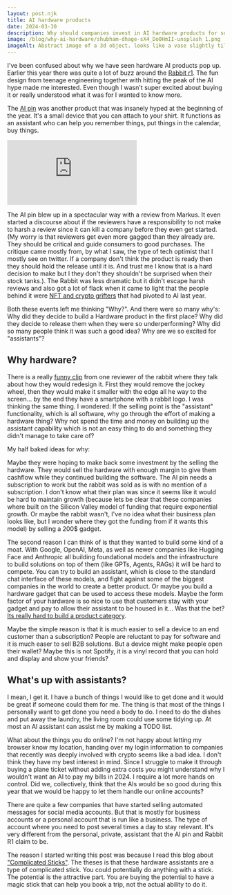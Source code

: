 ```yaml
---
layout: post.njk
title: AI hardware products
date: 2024-03-30
description: Why should companies invest in AI hardware products for software solutions? Both Humane's AI pin and Rabbits R1 thought so despite The high costs, complexities, and distribution challenges.
image: /blog/why-ai-hardware/shubham-dhage-sX4_Do0HmII-unsplash 1.png
imageAlt: Abstract image of a 3d object. looks like a vase slightly tilted to the side. creamy color
---
```


I've been confused about why we have seen hardware AI products pop up. Earlier this year there was quite a lot of buzz around the [Rabbit r1](https://www.rabbit.tech/rabbit-r1). The fun design from teenage engineering together with hitting the peak of the AI hype made me interested. Even though I wasn't super excited about buying it or really understood what it was for I wanted to know more.

The [AI pin](https://humane.com/aipin) was another product that was insanely hyped at the beginning of the year. It's a small device that you can attach to your shirt. It functions as an assistant who can help you remember things, put things in the calendar, buy things.

<div class="responsive-video">
    <iframe src="https://www.youtube.com/embed/TitZV6k8zfA?si=gCgmw7z0EZKPzYFb" frameborder="0" allow="accelerometer; autoplay; clipboard-write; encrypted-media; gyroscope; picture-in-picture; web-share" referrerpolicy="strict-origin-when-cross-origin" allowfullscreen></iframe>
</div>

The AI pin blew up in a spectacular way with a review from Markus. It even started a discourse about if the reviewers have a responsibility to not make to harsh a review since it can kill a company before they even get started. (My worry is that reviewers get even more gagged than they already are. They should be critical and guide consumers to good purchases. The critique came mostly from, by what I saw, the type of tech optimist that I mostly see on twitter. If a company don't think the product is ready then they should hold the release until it is. And trust me I know that is a hard decision to make but I they don't they shouldn't be surprised when their stock tanks.). The Rabbit was less dramatic but it didn't escape harsh reviews and also got a lot of flack when it came to light that the people behind it were [NFT and crypto grifters](https://www.wheresyoured.at/rabbit-holed/) that had pivoted to AI last year.

Both these events left me thinking "Why?". And there were so many why's: Why did they decide to build a Hardware product in the first place? Why did they decide to release them when they were so underperforming? Why did so many people think it was such a good idea? Why are we so excited for "assistants"?

## Why hardware?

There is a really [funny clip](https://x.com/jaykapoor24/status/1785940555471659429?s=12) from one reviewer of the rabbit where they talk about how they would redesign it. First they would remove the jockey wheel, then they would make it smaller with the edge all he way to the screen… by the end they have a smartphone with a rabbit logo. I was thinking the same thing. I wondered: If the selling point is the "assistant" functionality, which is all software, why go through the effort of making a hardware thing? Why not spend the time and money on building up the assistant capability which is not an easy thing to do and something they didn't manage to take care of?

My half baked ideas for why:

Maybe they were hoping to make back some investment by the selling the hardware. They would sell the hardware with enough margin to give them cashflow while they continued building the software. The AI pin needs a subscription to work but the rabbit was sold as is with no mention of a subscription. I don't know what their plan was since it seems like it would be hard to maintain growth (because lets be clear that these companies where built on the Silicon Valley model of funding that require exponential growth. Or maybe the rabbit wasn't, I've no idea what their business plan looks like, but I wonder where they got the funding from if it wants this model) by selling a 200$ gadget.

The second reason I can think of is that they wanted to build some kind of a moat. With Google, OpenAI, Meta, as well as newer companies like Hugging Face and Anthropic all building foundational models and the infrastructure to build solutions on top of them (like GPTs, Agents, RAGs) it will be hard to compete. You can try to build an assistant, which is close to the standard chat interface of these models, and fight against some of the biggest companies in the world to create a better product. Or maybe you build a hardware gadget that can be used to access these models. Maybe the form factor of your hardware is so nice to use that customers stay with your gadget and pay to allow their assistant to be housed in it… Was that the bet? [Its really hard to build a product category](https://interconnected.org/home/2024/01/26/hardware).

Maybe the simple reason is that it is much easier to sell a device to an end customer than a subscription? People are reluctant to pay for software and it is much easer to sell B2B solutions. But a device might make people open their wallet? Maybe this is not Spotify, it is a vinyl record that you can hold and display and show your friends?

## What's up with assistants?

I mean, I get it. I have a bunch of things I would like to get done and it would be great if someone could them for me. The thing is that most of the things I personally want to get done you need a body to do. I need to do the dishes and put away the laundry, the living room could use some tidying up. At most an AI assistant can assist me by making a TODO list.

What about the things you do online? I'm not happy about letting my browser know my location, handing over my login information to companies that recently was deeply involved with crypto seems like a bad idea. I don't think they have my best interest in mind. Since I struggle to make it through buying a plane ticket without adding extra costs you might understand why I wouldn't want an AI to pay my bills in 2024. I require a lot more hands on control. Did we, collectively, think that the AIs would be so good during this year that we would be happy to let them handle our online accounts?

There are quite a few companies that have started selling automated messages for social media accounts. But that is mostly for business accounts or a personal account that is run like a business. The type of account where you need to post several times a day to stay relevant. It's very different from the personal, private, assistant that the AI pin and Rabbit R1 claim to be.

The reason I started writing this post was because I read this blog about ["Complicated Sticks"](https://fasterandworse.com/complicated-sticks/). The theses is that these hardware assistants are a type of complicated stick. You could potentially do anything with a stick. The potential is the attractive part. You are buying the potential to have a magic stick that can help you book a trip, not the actual ability to do it.
